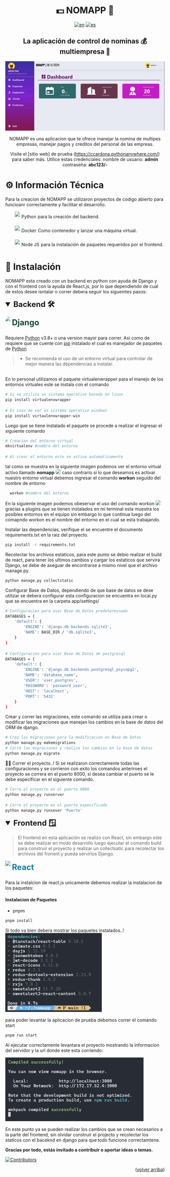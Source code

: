 <a name="readme-top"></a>

<div align="center">

# 💵 NOMAPP 💱

[![en](https://img.shields.io/badge/lang-en-red.svg)](./README.md)
[![es](https://img.shields.io/badge/lang-es-yellow.svg)](./README.es.md)

## La aplicación de control de nominas 💰 multiempresa 🏢

![Dashboard](./core/static/imgs/dashboard.png)

NOMAPP es una aplicacion que te ofrece manejar la nomina de multipes empresas, manejar pagos y creditos del personal de las empreas.

Visite el [sitio web] de prueba (https://ccardona.pythonanywhere.com/) para saber más.
Utilice estas credenciales: nombre de usuario: **admin** contraseña: **abc123/-**

</div>

# ⚙️ Información Técnica
Para la creacion de NOMAPP se utilizaron proyectos de codigo abierto para funcioanr correctamente y facilitar el desarrollo.


<p style="margin-left:30px;display:flex; width:100%; red; align-items:center; gap:5px; margin-bottom: 10px">
  <a style="display:flex; align-items:center; gap:5px">
    <img src="./core/static/imgs/python_logo.png" style="object-fit:cover; height: 30px; display:flex" />
    Python
  </a>
  para la creación del backend.
</p>

<p style="margin-left:30px;display:flex; width:100%; red; gap:5px; margin-bottom: 10px; align-items:center">
  <a style="display:flex; align-items:center; gap:5px">
    <img src="./core/static/imgs/docker_logo.png" style="object-fit:cover; height: 30px; display:flex" />
    Docker
  </a>
  Como contenedor y lanzar una máquina virtual.
</p>

<p style="margin-left:30px;display:flex; width:100%; red; gap:5px; margin-bottom: 10px; align-items:center">
  <a style="display:flex; align-items:center; gap:5px">
    <img src="./core/static/imgs/node_logo.svg" style="object-fit:cover; height: 30px; display:flex" />
    Node JS
  </a>
  para la instalación de paquetes requeridos por el frontend.
</p>

# 🚀 Instalación

NOMAPP esta creado con un backend en python con ayuda de Django y con el frontend con la ayuda de React.js, por lo que dependiendo de cual de estos desee isntalar o correr debera seguir los sigueintes pasos:

<details open>
<summary style="font-size:24px; font-weight:bold">Backend 🛠️</summary>

<p>
  <a style="display:flex; gap: 5px; font-size: 25px; color: rgba(12,75,51); font-weight:bold; align-items:center; margin-bottom: 20px;margin-top: 0">
    <img style="height: 40px; border-radius:100%" src="./core/static/imgs/django_logo.png" />
    Django
  </a>
</p>

Requiere <a href="https://www.python.org">Python</a> v3.8+ o una version mayor para correr.
Asi como de requiere que se cuente con <a href="https://pip.pypa.io/en/stable/installation/">pip</a> instalado el cual es manejador de paquetes de <a href="https://www.python.org">Python</a>

> - Se recomienda el uso de un entorno virtual para controlar de mejor manera las dependencias a instalar.

\
  En lo personal utilizamos el paquete virtualenwrapper para el manejo de los entornos virtuales este se instala con el comando
  ```sh
  # Si se utiliza un sistema operativo basado en linux
  pip install virtualenvwrapper

  # En caso de ser un sistema operativo windows
  pip install virtaulenvwrapper-win
  ```
  Luego que se tiene instalado el paquete se procede a realizar el ingresar el siguiente comando

  ```sh
  # Creacion del entorno virtual
  mkvirtualenv #nombre del entorno

  # Al crear el entorno este se activa automaticamente
  ```
  tal como se muestra en la siguiente imagen podemos ver el entorno virtual activo llamado **nomapp**
  <img src="./core/static/imgs/ejemplo_env.png" style="border-radius:5px">
  caso contrario si lo que deseamos es activar nuestro entorno virtual debemos ingresar el comando **workon** seguido del nombre de entorno


  ```sh
    workon #nombre del entorno
  ```
  En la siguiente imagen podemos obeservar el uso del comando workon
  <img src="./core/static/imgs/workon.png" style="border-radius:5px">
  gracias a plugins que se tienen instalados en mi terminal esta muestra los posibles entornos en el equipo sin embargo lo que continua luego del comapndo workon es el nombre del entorno en el cual se esta trabajando.

Instalar las dependencias, verifique el se encuentre el documento requirements.txt en la raiz del proyecto.
```sh
pip install -r requirements.txt
```
Recolectar los archivos estaticos, para este punto se debio realizar el build de react, para tener los ultimos cambios y cargar los estaticos que servira Django, se debe de aseguar de encontrarse a mismo nivel que el archivo manage.py.
```sh
python manage.py collectstatic
```
Configurar Base de Datos, dependiendo de que base de datos se dese utilizar se debera configurar esta configuracion se encuentra en local.py que se encuentra en la carpeta app/settings/

```sh
# Configuracion para usar Base de Datos predeterminada
DATABASES = {
    'default': {
        'ENGINE': 'django.db.backends.sqlite3',
        'NAME': BASE_DIR / 'db.sqlite3',
    }
}

# Configuracion para usar Base de Datos de postgresql
DATABASES = {
    'default': {
        'ENGINE': 'django.db.backends.postgresql_psycopg2',
        'NAME': 'database_name',
        'USER': 'user_postgres',
        'PASSWORD': 'password_user',
        'HOST': 'localhost',
        'PORT': '5432'
    }
}
```

Crear y correr las migraciones, este comando se utiliza para crear o modificar las migraciones que manejan los cambios en la base de datos del ORM de django.

```sh
# Crea las migraciones para la modificacion en Base de Datos
python manage.py makemigrations
# Corre las migraciones y realiza los cambios en la base de datos
python manage.py migrate
```

👨‍💻 Correr el proyecto..! Si se realizaron correctamente todas las configuraciones y se corrieron con exito los comandos anteriroes el proyecto se correra en el puerto 8000, si desea cambiar el puerto se le debe especificar en el siguiente comando.
```sh
# Corre el proyecto en el puerto 8000
python manage.py runserver

# Corre el proyecto en el puerto especificado
python manage.py runsever 'Puerto'
```

</details>


<details open>
  <summary style="font-size:24px; font-weight:bold">Frontend 🪟</summary>

  > El frontend en esta aplicación se realizo con React, sin embargo este se debe realizar en modo desarrollo luego ejecutar el comando build para construir el proyecto y realizar un collectsatic para recolectar los archivos del fronent y pueda servirlos Django.
  <p>
    <a style="display:flex; gap: 5px; font-size: 25px; color: rgba(8,126,164); font-weight:bold; align-items:center; margin-bottom: 20px;margin-top: 0">
      <img style="height: 40px;" src="./core/static/imgs/react_logo.png" />
      React
    </a>
  </p>
</details>
Para la instalcion de react.js unicamente debemos realizar la instalacion de los paquetes:

#### Instalacion de Paquetes

* pnpm
```bash
pnpm install
```
Si todo va bien debera mostrar los paquetes instalados..!
<img src="./core/static/imgs/installPakages.png" alt="Package Install"/>

para poder levantar la aplicacion de prueba debemos correr el comando start
```bash
pnpm run start
```
Al ejecutar correctamente levantara el proyecto mostrando la informacion del servidor y la url donde este esta corriendo:

<img src="/core/static/imgs/run.png" alt="Run Project" />

En este punto ya se pueden realizar los cambios que se crean necesarios a la parte del frontend, sin olvidar construir el projecto y recolectar los staticos con el baceknd en django para que todo funcione correctamtene.

**Gracias por todo, estás invitado a contribuir o aportar ideas o temas.**

[![Contributors](https://contrib.rocks/image?repo=devkev53/nomapp)](https://github.com/devkev53/nomapp/graphs/contributors)

<p align="right">(<a href="#readme-top">volver arriba</a>)</p>